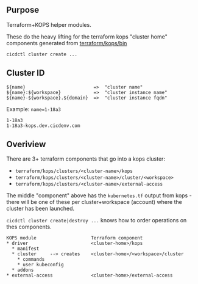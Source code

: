 ## Purpose
Terraform+KOPS helper modules.

These do the heavy lifting for the terraform kops "cluster home"
components generated from [terraform/kops/bin](../bin)

`cicdctl cluster create ...`

## Cluster ID
```
${name}                         =>  "cluster name"
${name}:${workspace}            =>  "cluster instance name"
${name}-${workspace}.${domain}  =>  "cluster instance fqdn"
```

Example:  `name=1-18a3`
```
1-18a3
1-18a3-kops.dev.cicdenv.com
```

## Overiview
There are 3+ terraform components that go into a kops cluster:
* `terraform/kops/clusters/<cluster-name>/kops`
* `terraform/kops/clusters/<cluster-name>/cluster/<workspace>`
* `terraform/kops/clusters/<cluster-name>/external-access`

The middle "component" above has the `kubernetes.tf` output
from kops - there will be one of these per cluster+workspace (account)
where the cluster has been launched.

`cicdctl cluster create|destroy ...` knows how to order operations
on thes components.

```
KOPS module                    Terraform component
* driver                       <cluster-home>/kops
  * manifest
  * cluster     --> creates    <cluster-home>/<workspace>/cluster
    * commands
    * user kubeconfig
  * addons
* external-access              <cluster-home>/external-access
```
